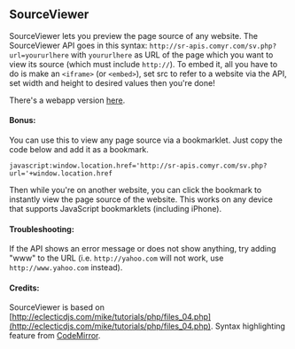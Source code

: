 ## SourceViewer
SourceViewer lets you preview the page source of any website.
The SourceViewer API goes in this syntax: ```http://sr-apis.comyr.com/sv.php?url=yoururlhere```
with ```yoururlhere``` as URL of the page which you want to view its source (which must include ```http://```).
To embed it, all you have to do is make an ```<iframe>``` (or ```<embed>```), set src to refer to a website via the API,
set width and height to desired values then you're done!

There's a webapp version [here](http://test.serepo.site88.net/svgui.php).

#### Bonus:
You can use this to view any page source via a bookmarklet.
Just copy the code below and add it as a bookmark.
```
javascript:window.location.href='http://sr-apis.comyr.com/sv.php?url='+window.location.href
```
Then while you're on another website, you can click the bookmark to instantly view the page source of the website.
This works on any device that supports JavaScript bookmarklets (including iPhone).

#### Troubleshooting:
If the API shows an error message or does not show anything, try adding "www" to the URL (i.e. ```http://yahoo.com``` will not work, use ```http://www.yahoo.com``` instead).

#### Credits:
SourceViewer is based on [http://eclecticdjs.com/mike/tutorials/php/files_04.php](http://eclecticdjs.com/mike/tutorials/php/files_04.php).
Syntax highlighting feature from [CodeMirror](http://codemirror.net/).
